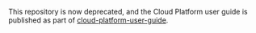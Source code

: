 This repository is now deprecated, and the Cloud Platform user guide is published as part of [cloud-platform-user-guide](https://github.com/ministryofjustice/cloud-platform-user-guide).
